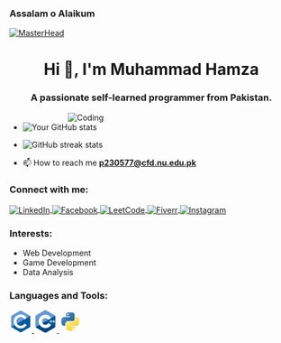 ### Assalam o Alaikum

[![MasterHead](https://mir-s3-cdn-cf.behance.net/project_modules/fs/54b6c068097599.5b50bca476b9b.gif)](https://rishavchanda.io)
<h1 align="center">Hi 👋, I'm Muhammad Hamza</h1>
<h3 align="center">A passionate self-learned programmer from Pakistan.</h3>
<img align="right" alt="Coding" width="400" src="https://camo.githubusercontent.com/4d9f5ecceb711eec6e2018f38a5677dc657c9738d4a65ba3b928c41c0a45b439/68747470733a2f2f6d69726f2e6d656469756d2e636f6d2f6d61782f313336302f302a37513379765349765f7430696f4a2d5a2e676966">

- ![Your GitHub stats](https://github-readme-stats.vercel.app/api?username=hamzza07x&show_icons=true&theme=radical)
- ![GitHub streak stats](https://github-readme-streak-stats.herokuapp.com/?user=hamzza07x&theme=radical)

- 📫 How to reach me **p230577@cfd.nu.edu.pk**

<h3 align="left">Connect with me:</h3>
<p align="left">
  <a href="https://www.linkedin.com/in/muhammad-hamza-b254a0292" target="blank">
    <img align="center" src="https://raw.githubusercontent.com/rahuldkjain/github-profile-readme-generator/master/src/images/icons/Social/linked-in-alt.svg" alt="LinkedIn" height="30" width="40" />
  </a>
  <a href="https://www.facebook.com/hafmtmzi?mibextid=zbwkwl" target="blank">
    <img align="center" src="https://raw.githubusercontent.com/rahuldkjain/github-profile-readme-generator/master/src/images/icons/Social/facebook.svg" alt="Facebook" height="30" width="40" />
  </a>
  <a href="https://www.leetcode.com/hamzza07x" target="blank">
    <img align="center" src="https://raw.githubusercontent.com/rahuldkjain/github-profile-readme-generator/master/src/images/icons/Social/leet-code.svg" alt="LeetCode" height="30" width="40" />
  </a>
  <a href="https://www.fiverr.com/ham_zza" target="blank">
    <img align="center" src="https://encrypted-tbn0.gstatic.com/images?q=tbn:ANd9GcT3Cpx0-4GyPNTT06JUFrqz9tGBaPOZPfc7gw&s" alt="Fiverr" height="30" width="40" />
  </a>
  <a href="https://www.instagram.com/9h0st41" target="blank">
    <img align="center" src="https://upload.wikimedia.org/wikipedia/commons/9/95/Instagram_logo_2022.svg" alt="Instagram" height="30" width="40" />
  </a>
</p>

<h3 align="left">Interests:</h3>
<ul>
  <li>Web Development</li>
  <li>Game Development</li>
  <li>Data Analysis</li>
</ul>

<h3 align="left">Languages and Tools:</h3>
<p align="left"> 
  <a href="https://www.cprogramming.com/" target="_blank" rel="noreferrer">
    <img src="https://raw.githubusercontent.com/devicons/devicon/master/icons/c/c-original.svg" alt="C" width="40" height="40"/> 
  </a>
  <a href="https://www.w3schools.com/cpp/" target="_blank" rel="noreferrer">
    <img src="https://raw.githubusercontent.com/devicons/devicon/master/icons/cplusplus/cplusplus-original.svg" alt="C++" width="40" height="40"/> 
  </a>
  <a href="https://www.python.org" target="_blank" rel="noreferrer">
    <img src="https://raw.githubusercontent.com/devicons/devicon/master/icons/python/python-original.svg" alt="Python" width="40" height="40"/> 
  </a> 
</p>
